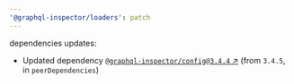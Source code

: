 ```yaml
---
'@graphql-inspector/loaders': patch
---
```

dependencies updates:
  - Updated dependency [`@graphql-inspector/config@3.4.4`
    ↗︎](https://www.npmjs.com/package/@graphql-inspector/config/v/3.4.4) (from `3.4.5`, in
    `peerDependencies`)
